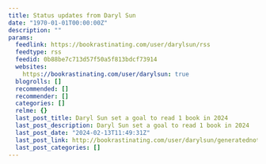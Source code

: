 ```yaml
---
title: Status updates from Daryl Sun
date: "1970-01-01T00:00:00Z"
description: ""
params:
  feedlink: https://bookrastinating.com/user/darylsun/rss
  feedtype: rss
  feedid: 0b88be7c713d57f50a5f813bdcf73914
  websites:
    https://bookrastinating.com/user/darylsun: true
  blogrolls: []
  recommended: []
  recommender: []
  categories: []
  relme: {}
  last_post_title: Daryl Sun set a goal to read 1 book in 2024
  last_post_description: Daryl Sun set a goal to read 1 book in 2024
  last_post_date: "2024-02-13T11:49:31Z"
  last_post_link: http://bookrastinating.com/user/darylsun/generatednote/389970
  last_post_categories: []
---
```

